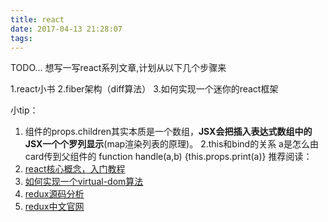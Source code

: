 ```yaml
---
title: react
date: 2017-04-13 21:28:07
tags:
---
```

TODO...
想写一写react系列文章,计划从以下几个步骤来

1.react小书 
2.fiber架构（diff算法）
3.如何实现一个迷你的react框架

小tip：
1. 组件的props.children其实本质是一个数组，**JSX会把插入表达式数组中的JSX一个个罗列显示**(map渲染列表的原理)。
2.this和bind的关系 a是怎么由card传到父组件的
    function handle(a,b) {this.props.print(a)} <card onClick={this.handle.bind(this)} />
推荐阅读：
1. [react核心概念，入门教程](http://huziketang.com/books/react/lesson1)
2. [如何实现一个virtual-dom算法](https://github.com/livoras/blog/issues/13)
3. [redux源码分析](https://github.com/kenberkeley/redux-simple-tutorial/blob/master/redux-advanced-tutorial.md)
3. [redux中文官网](http://www.redux.org.cn/)